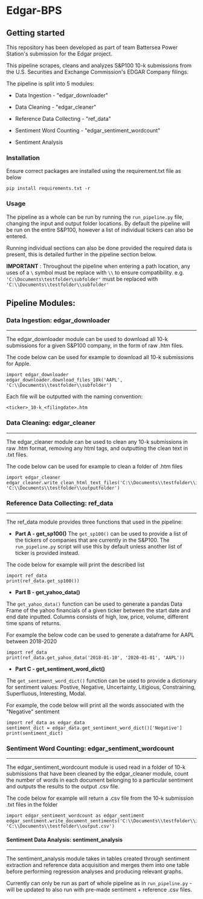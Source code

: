 # Edgar-BPS


## Getting started

This repository has been developed as part of team Battersea Power Station's submission for the Edgar project.

This pipeline scrapes, cleans and analyzes S&P100 10-k submissions from the U.S. Securities and Exchange Commission's EDGAR Company filings.

The pipeline is split into 5 modules:

- Data Ingestion - "edgar_downloader"

- Data Cleaning - "edgar_cleaner"

- Reference Data Collecting - "ref_data"

- Sentiment Word Counting - "edgar_sentiment_wordcount"

- Sentiment Analysis

### Installation
Ensure correct packages are installed using the requirement.txt file as below
```
pip install requirements.txt -r
```
### Usage

The pipeline as a whole can be run by running the `run_pipeline.py` file, changing the input and output folder locations. By default the pipeline will be run on the entire S&P100, however a list of individual tickers can also be entered.

Running individual sections can also be done provided the required data is present, this is detailed further in the pipeline section below.

**IMPORTANT** : Throughout the pipeline when entering a path location, any uses of a `\` symbol must be replace with `\\` to ensure compatibility.
e.g. `'C:\Documents\testfolder\subfolder'` must be replaced with `'C:\\Documents\\testfolder\\subfolder'`



## Pipeline Modules:
### Data Ingestion: edgar_downloader
---

The edgar_downloader module can be used to download all 10-k submissions for a given S&P100 company, in the form of raw .htm files.

The code below can be used for example to download all 10-k submissions for Apple.

```
import edgar_downloader 
edgar_downloader.download_files_10k('AAPL', 'C:\\Documents\\testfolder\\subfolder')
```

Each file will be outputted with the naming convention:

`<ticker>_10-k_<filingdate>.htm `


### Data Cleaning: edgar_cleaner
---
The edgar_cleaner module can be used to clean any 10-k submissions in raw .htm format, removing any html tags, and outputting the clean text in .txt files.

The code below can be used for example to clean a folder of .htm files

```
import edgar_cleaner
edgar_cleaner.write_clean_html_text_files('C:\\Documents\\testfolder\\inputfolder', 'C:\\Documents\\testfolder\\outputfolder')
```

### Reference Data Collecting: ref_data
---
The ref_data module provides three functions that used in the pipeline:

- **Part A - get_sp100()**
The `get_sp100()` can be used to provide a list of the tickers of companies that are currently in the S&P100. The `run_pipeline.py` script will use this by default unless another list of ticker is provided instead.

The code below for example will print the described list
```
import ref_data
print(ref_data.get_sp100())
```

 - **Part B - get_yahoo_data()**


The `get_yahoo_data()` function can be used to generate a pandas  Data Frame of the yahoo financials of a given ticker between the start date and end date inputted. Columns consists of high, low, price, volume, different time spans of returns.

For example the below code can be used to generate a dataframe for AAPL between 2018-2020
```
import ref_data
print(ref_data.get_yahoo_data('2018-01-10', '2020-01-01', 'AAPL'))
```


- **Part C - get_sentiment_word_dict()**

The `get_sentiment_word_dict()` function can be used to provide a dictionary for sentiment values: Postive, Negative, Uncertainty, Litigious, Constraining, Superfluous, Interesting, Modal.

For example, the code below will print all the words associated with the "Negative" sentiment
```
import ref_data as edgar_data
sentiment_dict = edgar_data.get_sentiment_word_dict()['Negative']
print(sentiment_dict)
```


### Sentiment Word Counting: edgar_sentiment_wordcount
---
The edgar_sentiment_wordcount module is used read in a folder of 10-k submissions that have been cleaned by the edgar_cleaner module, count the number of words in each document belonging to a particular sentiment and outputs the results to the output .csv file.

The code below for example will return a .csv file from the 10-k submission .txt files in the folder
```
import edgar_sentiment_wordcount as edgar_sentiment
edgar_sentiment.write_document_sentiments('C:\\Documents\\testfolder\\inputfolder', 'C:\\Documents\\testfolder\\output.csv')
```


#### Sentiment Data Analysis: sentiment_analysis
---

The sentiment_analysis module takes in tables created through sentiment extraction and reference data acquisition and merges them into one table before performing regression analyses and producing relevant graphs.

Currently can only be run as part of whole pipeline as in `run_pipeline.py` - will be updated to also run with pre-made sentiment + reference .csv files.